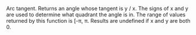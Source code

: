 Arc tangent. Returns an angle whose tangent is y / x. The signs of x and y are used to determine what quadrant the angle is in. The range of values returned by this function is [-π, π. Results are undefined if x and y are both 0.